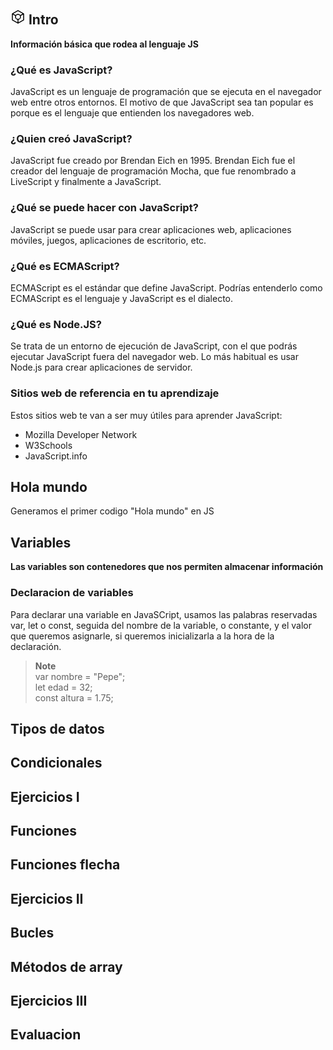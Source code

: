 ## <?xml version="1.0" encoding="UTF-8"?><svg width="24px" height="24px" viewBox="0 0 24 24" stroke-width="1.5" fill="none" xmlns="http://www.w3.org/2000/svg" color="#000000"><path d="M12 16a4 4 0 100-8 4 4 0 000 8z" stroke="#000000" stroke-width="1.5" stroke-linecap="round" stroke-linejoin="round"></path><path d="M21 7.353v9.294a.6.6 0 01-.309.525l-8.4 4.666a.6.6 0 01-.582 0l-8.4-4.666A.6.6 0 013 16.647V7.353a.6.6 0 01.309-.524l8.4-4.667a.6.6 0 01.582 0l8.4 4.667a.6.6 0 01.309.524zM3.528 7.294L8.4 10m12.1-2.722L15.6 10M12 21v-5" stroke="#000000" stroke-width="1.5" stroke-linecap="round" stroke-linejoin="round"></path></svg> Intro
**Información básica que rodea al lenguaje JS**

### ¿Qué es JavaScript?
JavaScript es un lenguaje de programación que se ejecuta en el navegador web entre otros entornos.
El motivo de que JavaScript sea tan popular es porque es el lenguaje que entienden los navegadores web.

### ¿Quien creó JavaScript?
JavaScript fue creado por Brendan Eich en 1995. Brendan Eich fue el creador del lenguaje de programación Mocha, que fue renombrado a LiveScript y finalmente a JavaScript.

### ¿Qué se puede hacer con JavaScript?
JavaScript se puede usar para crear aplicaciones web, aplicaciones móviles, juegos, aplicaciones de escritorio, etc.

### ¿Qué es ECMAScript?
ECMAScript es el estándar que define JavaScript.
Podrías entenderlo como ECMAScript es el lenguaje y JavaScript es el dialecto.

### ¿Qué es Node.JS?
Se trata de un entorno de ejecución de JavaScript, con el que podrás ejecutar JavaScript fuera del navegador web.
Lo más habitual es usar Node.js para crear aplicaciones de servidor.

### Sitios web de referencia en tu aprendizaje
Estos sitios web te van a ser muy útiles para aprender JavaScript:
* Mozilla Developer Network
* W3Schools
* JavaScript.info

## Hola mundo
Generamos el primer codigo "Hola mundo" en JS

## Variables
**Las variables son contenedores que nos permiten almacenar información**

### Declaracion de variables
Para declarar una variable en JavaSCript, usamos las palabras reservadas var, let o const, seguida del nombre de la variable, o constante, y el valor que queremos asignarle, si queremos inicializarla a la hora de la declaración.
> **Note** <br>
> var nombre = "Pepe"; <br>
> let edad = 32; <br>
> const altura = 1.75; <br>

## Tipos de datos

## Condicionales

## Ejercicios I

## Funciones

## Funciones flecha

## Ejercicios II

## Bucles

## Métodos de array

## Ejercicios III

## Evaluacion

